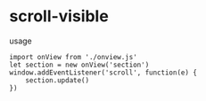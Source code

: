 # scroll-visible

usage

    import onView from './onview.js'
    let section = new onView('section')
    window.addEventListener('scroll', function(e) {
        section.update()
    })
